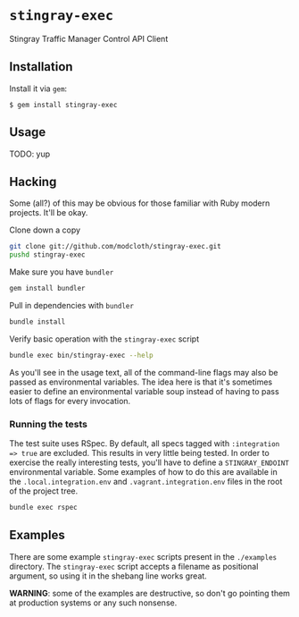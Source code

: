 # `stingray-exec`

Stingray Traffic Manager Control API Client

## Installation

Install it via `gem`:

    $ gem install stingray-exec

## Usage

TODO: yup

## Hacking

Some (all?) of this may be obvious for those familiar with Ruby modern
projects.  It'll be okay.

Clone down a copy
````` bash
git clone git://github.com/modcloth/stingray-exec.git
pushd stingray-exec
`````

Make sure you have `bundler`
````` bash
gem install bundler
`````

Pull in dependencies with `bundler`
````` bash
bundle install
`````

Verify basic operation with the `stingray-exec` script
````` bash
bundle exec bin/stingray-exec --help
`````

As you'll see in the usage text, all of the command-line flags may also
be passed as environmental variables.  The idea here is that it's
sometimes easier to define an environmental variable soup instead of
having to pass lots of flags for every invocation.

### Running the tests

The test suite uses RSpec.  By default, all specs tagged with
`:integration => true` are excluded.  This results in very little being
tested.  In order to exercise the really interesting tests, you'll have
to define a `STINGRAY_ENDOINT` environmental variable.  Some examples of
how to do this are available in the `.local.integration.env` and
`.vagrant.integration.env` files in the root of the project tree.

````` bash
bundle exec rspec
`````

## Examples

There are some example `stingray-exec` scripts present in the
`./examples` directory.  The `stingray-exec` script accepts a filename
as positional argument, so using it in the shebang line works great.

**WARNING**: some of the examples are destructive, so don't go pointing
them at production systems or any such nonsense.
